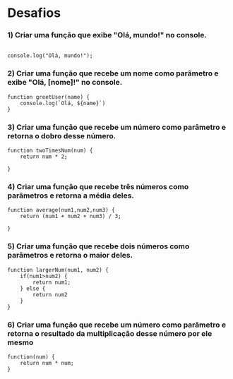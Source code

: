 # Desafios

### 1) Criar uma função que exibe "Olá, mundo!" no console.

```JS

console.log("Olá, mundo!");

```

### 2)  Criar uma função que recebe um nome como parâmetro e exibe "Olá, [nome]!" no console.

```JS
function greetUser(name) {
    console.log(`Olá, ${name}`)
}
```


### 3)  Criar uma função que recebe um número como parâmetro e retorna o dobro desse número.

```JS
function twoTimesNum(num) {
    return num * 2;
    
}
```


### 4)     Criar uma função que recebe três números como parâmetros e retorna a média deles.

```JS
function average(num1,num2,num3) {
    return (num1 + num2 + num3) / 3;
    
}
```

### 5)   Criar uma função que recebe dois números como parâmetros e retorna o maior deles.


```JS
function largerNum(num1, num2) {
    if(num1>num2) {
        return num1;
    } else {
        return num2
    }
}

```

### 6)   Criar uma função que recebe um número como parâmetro e retorna o resultado da multiplicação desse número por ele mesmo


```JS
function(num) {
    return num * num;
}

```

    

   

   


 

